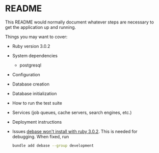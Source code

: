 # README

This README would normally document whatever steps are necessary to get the
application up and running.

Things you may want to cover:

* Ruby version 3.0.2

* System dependencies
    - postgresql

* Configuration

* Database creation

* Database initialization

* How to run the test suite

* Services (job queues, cache servers, search engines, etc.)

* Deployment instructions

* Issues
    [debase won't install with ruby 3.0.2](https://github.com/ruby-debug/debase/issues/94). This is needed for debugging. When fixed, run
    ```zsh
    bundle add debase --group development
    ```

